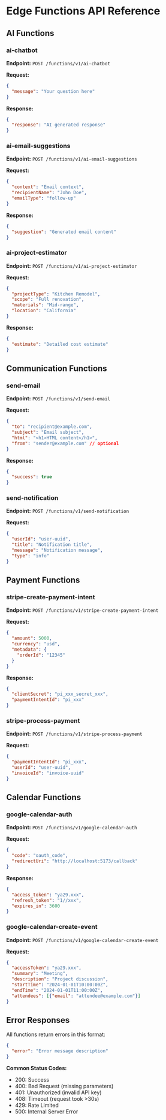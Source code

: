 # Edge Functions API Reference

## AI Functions

### ai-chatbot
**Endpoint:** `POST /functions/v1/ai-chatbot`

**Request:**
```json
{
  "message": "Your question here"
}
```

**Response:**
```json
{
  "response": "AI generated response"
}
```

### ai-email-suggestions
**Endpoint:** `POST /functions/v1/ai-email-suggestions`

**Request:**
```json
{
  "context": "Email context",
  "recipientName": "John Doe",
  "emailType": "follow-up"
}
```

**Response:**
```json
{
  "suggestion": "Generated email content"
}
```

### ai-project-estimator
**Endpoint:** `POST /functions/v1/ai-project-estimator`

**Request:**
```json
{
  "projectType": "Kitchen Remodel",
  "scope": "Full renovation",
  "materials": "Mid-range",
  "location": "California"
}
```

**Response:**
```json
{
  "estimate": "Detailed cost estimate"
}
```

## Communication Functions

### send-email
**Endpoint:** `POST /functions/v1/send-email`

**Request:**
```json
{
  "to": "recipient@example.com",
  "subject": "Email subject",
  "html": "<h1>HTML content</h1>",
  "from": "sender@example.com" // optional
}
```

**Response:**
```json
{
  "success": true
}
```

### send-notification
**Endpoint:** `POST /functions/v1/send-notification`

**Request:**
```json
{
  "userId": "user-uuid",
  "title": "Notification title",
  "message": "Notification message",
  "type": "info"
}
```

## Payment Functions

### stripe-create-payment-intent
**Endpoint:** `POST /functions/v1/stripe-create-payment-intent`

**Request:**
```json
{
  "amount": 5000,
  "currency": "usd",
  "metadata": {
    "orderId": "12345"
  }
}
```

**Response:**
```json
{
  "clientSecret": "pi_xxx_secret_xxx",
  "paymentIntentId": "pi_xxx"
}
```

### stripe-process-payment
**Endpoint:** `POST /functions/v1/stripe-process-payment`

**Request:**
```json
{
  "paymentIntentId": "pi_xxx",
  "userId": "user-uuid",
  "invoiceId": "invoice-uuid"
}
```

## Calendar Functions

### google-calendar-auth
**Endpoint:** `POST /functions/v1/google-calendar-auth`

**Request:**
```json
{
  "code": "oauth_code",
  "redirectUri": "http://localhost:5173/callback"
}
```

**Response:**
```json
{
  "access_token": "ya29.xxx",
  "refresh_token": "1//xxx",
  "expires_in": 3600
}
```

### google-calendar-create-event
**Endpoint:** `POST /functions/v1/google-calendar-create-event`

**Request:**
```json
{
  "accessToken": "ya29.xxx",
  "summary": "Meeting",
  "description": "Project discussion",
  "startTime": "2024-01-01T10:00:00Z",
  "endTime": "2024-01-01T11:00:00Z",
  "attendees": [{"email": "attendee@example.com"}]
}
```

## Error Responses

All functions return errors in this format:
```json
{
  "error": "Error message description"
}
```

**Common Status Codes:**
- 200: Success
- 400: Bad Request (missing parameters)
- 401: Unauthorized (invalid API key)
- 408: Timeout (request took >30s)
- 429: Rate Limited
- 500: Internal Server Error
